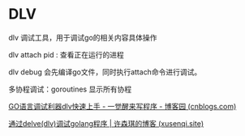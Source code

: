 # DLV

dlv 调试工具，用于调试go的相关内容具体操作

dlv attach pid : 查看正在运行的进程

dlv debug 会先编译go文件，同时执行attach命令进行调试。

多协程调试：goroutines  显示所有协程

[GO语言调试利器dlv快速上手 - 一觉醒来写程序 - 博客园 (cnblogs.com)](https://www.cnblogs.com/realjimmy/p/13418508.html)

[通过delve(dlv)调试golang程序 | 许森琪的博客 (xusenqi.site)](https://xusenqi.site/2019/08/25/通过delve-dlv-调试golang程序/)